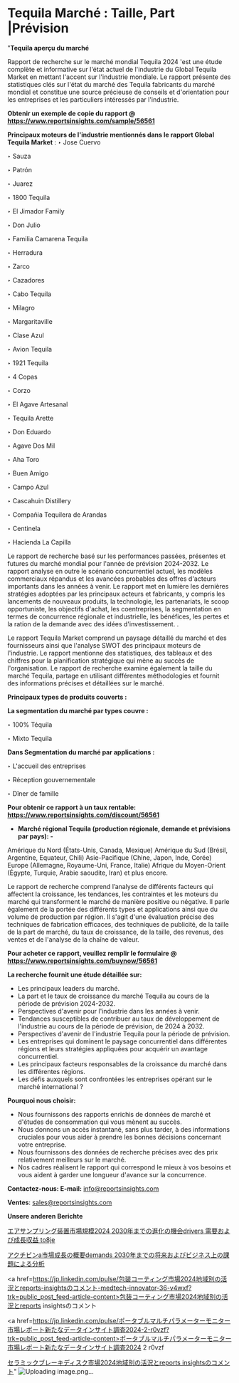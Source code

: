 # Tequila Marché : Taille, Part |Prévision

"<strong>Tequila aperçu du marché</strong>

Rapport de recherche sur le marché mondial Tequila 2024 'est une étude complète et informative sur l'état actuel de l'industrie du Global Tequila Market en mettant l'accent sur l'industrie mondiale. Le rapport présente des statistiques clés sur l'état du marché des Tequila fabricants du marché mondial et constitue une source précieuse de conseils et d'orientation pour les entreprises et les particuliers intéressés par l'industrie.

<strong>Obtenir un exemple de copie du rapport @ <a href=https://www.reportsinsights.com/sample/56561>https://www.reportsinsights.com/sample/56561</a></strong>

<strong>Principaux moteurs de l'industrie mentionnés dans le rapport Global Tequila Market</strong> :
‣ Jose Cuervo

‣ Sauza

‣ Patrón

‣ Juarez

‣ 1800 Tequila

‣ El Jimador Family

‣ Don Julio

‣ Familia Camarena Tequila

‣ Herradura

‣ Zarco

‣ Cazadores

‣ Cabo Tequila

‣ Milagro

‣ Margaritaville

‣ Clase Azul

‣ Avion Tequila

‣ 1921 Tequila

‣ 4 Copas

‣ Corzo

‣ El Agave Artesanal

‣ Tequila Arette

‣ Don Eduardo

‣ Agave Dos Mil

‣ Aha Toro

‣ Buen Amigo

‣ Campo Azul

‣ Cascahuin Distillery

‣ Compañia Tequilera de Arandas

‣ Centinela

‣ Hacienda La Capilla

Le rapport de recherche basé sur les performances passées, présentes et futures du marché mondial pour l'année de prévision 2024-2032. Le rapport analyse en outre le scénario concurrentiel actuel, les modèles commerciaux répandus et les avancées probables des offres d'acteurs importants dans les années à venir. Le rapport met en lumière les dernières stratégies adoptées par les principaux acteurs et fabricants, y compris les lancements de nouveaux produits, la technologie, les partenariats, le scoop opportuniste, les objectifs d'achat, les coentreprises, la segmentation en termes de concurrence régionale et industrielle, les bénéfices, les pertes et la ration de la demande avec des idées d'investissement. .

Le rapport Tequila Market comprend un paysage détaillé du marché et des fournisseurs ainsi que l'analyse SWOT des principaux moteurs de l'industrie. Le rapport mentionne des statistiques, des tableaux et des chiffres pour la planification stratégique qui mène au succès de l'organisation. Le rapport de recherche examine également la taille du marché Tequila, partage en utilisant différentes méthodologies et fournit des informations précises et détaillées sur le marché.

<strong>Principaux types de produits couverts :</strong>

<strong>La segmentation du marché par types couvre :</strong>

‣ 100% Téquila

‣ Mixto Tequila

<strong>Dans Segmentation du marché par applications :</strong>

‣ L'accueil des entreprises

‣ Réception gouvernementale

‣ Dîner de famille

<strong>Pour obtenir ce rapport à un taux rentable: <a href=https://www.reportsinsights.com/discount/56561>https://www.reportsinsights.com/discount/56561</a></strong>
<ul>
  <li><strong>Marché régional Tequila (production régionale, demande et prévisions par pays): -</strong></li>
</ul>
Amérique du Nord (États-Unis, Canada, Mexique)
Amérique du Sud (Brésil, Argentine, Equateur, Chili)
Asie-Pacifique (Chine, Japon, Inde, Corée)
Europe (Allemagne, Royaume-Uni, France, Italie)
Afrique du Moyen-Orient (Égypte, Turquie, Arabie saoudite, Iran) et plus encore.

Le rapport de recherche comprend l’analyse de différents facteurs qui affectent la croissance, les tendances, les contraintes et les moteurs du marché qui transforment le marché de manière positive ou négative. Il parle également de la portée des différents types et applications ainsi que du volume de production par région. Il s'agit d'une évaluation précise des techniques de fabrication efficaces, des techniques de publicité, de la taille de la part de marché, du taux de croissance, de la taille, des revenus, des ventes et de l'analyse de la chaîne de valeur.

<strong>Pour acheter ce rapport, veuillez remplir le formulaire @   <a href=https://www.reportsinsights.com/buynow/56561>https://www.reportsinsights.com/buynow/56561</a></strong>

<strong>La recherche fournit une étude détaillée sur:</strong>
<ul>
  <li>Les principaux leaders du marché.</li>
  <li>La part et le taux de croissance du marché Tequila au cours de la période de prévision 2024-2032.</li>
  <li>Perspectives d'avenir pour l'industrie dans les années à venir.</li>
  <li>Tendances susceptibles de contribuer au taux de développement de l'industrie au cours de la période de prévision, de 2024 à 2032.</li>
  <li>Perspectives d'avenir de l'industrie Tequila pour la période de prévision.</li>
  <li>Les entreprises qui dominent le paysage concurrentiel dans différentes régions et leurs stratégies appliquées pour acquérir un avantage concurrentiel.</li>
  <li>Les principaux facteurs responsables de la croissance du marché dans les différentes régions.</li>
  <li>Les défis auxquels sont confrontées les entreprises opérant sur le marché international ?</li>
</ul>
<strong>Pourquoi nous choisir:</strong>
<ul>
  <li>Nous fournissons des rapports enrichis de données de marché et d'études de consommation qui vous mènent au succès.</li>
  <li>Nous donnons un accès instantané, sans plus tarder, à des informations cruciales pour vous aider à prendre les bonnes décisions concernant votre entreprise.</li>
  <li>Nous fournissons des données de recherche précises avec des prix relativement meilleurs sur le marché.</li>
  <li>Nos cadres réalisent le rapport qui correspond le mieux à vos besoins et vous aident à garder une longueur d'avance sur la concurrence.</li>
</ul>
<strong>Contactez-nous:
</strong><strong>E-mail:</strong> <a href=mailto:info@reportsinsights.com>info@reportsinsights.com</a>

<strong>Ventes</strong>: <a href=mailto:sales@reportsinsights.com>sales@reportsinsights.com</a>

<strong>Unsere anderen Berichte</strong>

<a href=https://www.linkedin.com/pulse/エアサンプリング装置市場規模2024-2030年までの進化の機会drivers-需要および成長収益-to8je/>エアサンプリング装置市場規模2024 2030年までの進化の機会drivers 需要および成長収益 to8je</a>

<a href=https://www.linkedin.com/pulse/アクチビンa市場成長の概要demands-2030年までの将来およびビジネス上の課題による分析-infopulse-daily-360-zzrnf/>アクチビンa市場成長の概要demands 2030年までの将来およびビジネス上の課題による分析</a>

<a href=https://jp.linkedin.com/pulse/包装コーティング市場2024地域別の活況とreports-insightsのコメント-medtech-innovator-36-v4wxf?trk=public_post_feed-article-content>包装コーティング市場2024地域別の活況とreports insightsのコメント</a>

<a href=https://jp.linkedin.com/pulse/ポータブルマルチパラメーターモニター市場レポート新たなデータインサイト調査2024-2-r0vzf?trk=public_post_feed-article-content>ポータブルマルチパラメーターモニター市場レポート新たなデータインサイト調査2024 2 r0vzf</a>

<a href=https://www.linkedin.com/pulse/セラミックブレーキディスク市場2024地域別の活況とreports-insightsのコメント-infopulse-daily-360-bemaf/>セラミックブレーキディスク市場2024地域別の活況とreports insightsのコメント</a>"
![Uploading image.png…]()
